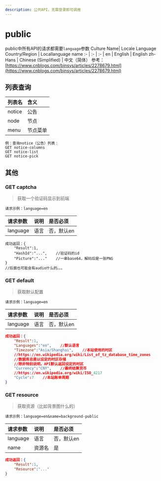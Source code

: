 ```yaml
---
description: 公共API，无需登录即可调用
---
```

# public
public中所有API的请求都需要`language`参数
Culture Name| Locale Language Country/Region | Locallanguage name
:- | :- | :- |
en | English | English
zh-Hans | Chinese (Simplified) | 中文（简体）
参考：[https://www.cnblogs.com/binsys/articles/2278679.html](https://www.cnblogs.com/binsys/articles/2278679.html)
## 列表查询
| 列表名 | 含义 |
| :--- | :--- |
| notice | 公告 |
| node | 节点 |
| menu | 节点菜单 |
```
例：查询notice（公告）列表：
GET notice-columns
GET notice-list
GET notice-pick
```
## 其他
### GET captcha
>获取一个验证码显示到前端
```
请求示例：language=en
```
| 请求参数 | 说明 | 是否必须 |
| :- | :- | :- |
| language | 语言 | 否，默认en |
```
成功返回：{
    "Result":1,
    "HashId":"...",    //验证码的id
    "Picture":"..."    //一串base64，解码后是一张PNG
}
//后面也可能会有audio什么的。。。
```
### GET default
>获取默认配置
```
请求示例：language=en
```
| 请求参数 | 说明 | 是否必须 |
| :- | :- | :- |
| language | 语言 | 否，默认en |
```json
成功返回：{
    "Result":1,
    "Languages":"en",    //默认语言    
    "Timezone":"Asia/Shanghai",    //本站使用的时区
    //https://en.wikipedia.org/wiki/List_of_tz_database_time_zones
    //数据库总是以设定的时区存储
    //除非特别说明，API默认返回设定的时区    
    "Currency":"CNY",    //最终结算货币
    //https://en.wikipedia.org/wiki/ISO_4217
    "Cycle":7    //本站账单周期
}
```
### GET resource
>获取资源（比如背景图什么的）
```
请求示例：language=en&name=background-public
```
| 请求参数 | 说明 | 是否必须 |
| :- | :- | :- |
| language | 语言 | 否，默认en |
| name | 资源名 | 是 |
```json
成功返回：{
    "Result":1,
    "Resource":"..."
}
```

